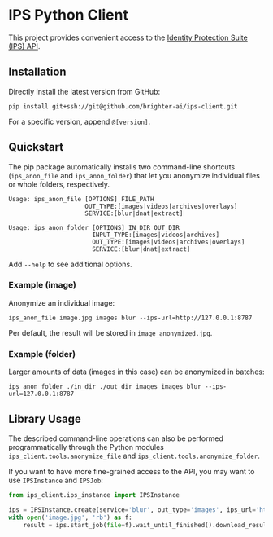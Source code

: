 # IPS Python Client

This project provides convenient access to the [Identity Protection Suite (IPS) API](https://docs.identity.ps/). 

## Installation

Directly install the latest version from GitHub: 

```shell
pip install git+ssh://git@github.com/brighter-ai/ips-client.git
```

For a specific version, append `@[version]`. 


## Quickstart

The pip package automatically installs two command-line shortcuts (`ips_anon_file` and `ips_anon_folder`) that let you anonymize 
individual files or whole folders, respectively.

```shell
Usage: ips_anon_file [OPTIONS] FILE_PATH
                     OUT_TYPE:[images|videos|archives|overlays]
                     SERVICE:[blur|dnat|extract]
```

```shell
Usage: ips_anon_folder [OPTIONS] IN_DIR OUT_DIR
                       INPUT_TYPE:[images|videos|archives]
                       OUT_TYPE:[images|videos|archives|overlays]
                       SERVICE:[blur|dnat|extract]
```

Add `--help` to see additional options. 


### Example (image)

Anonymize an individual image:

```shell
ips_anon_file image.jpg images blur --ips-url=http://127.0.0.1:8787
```

Per default, the result will be stored in `image_anonymized.jpg`.

### Example (folder)

Larger amounts of data (images in this case) can be anonymized in batches:

```shell
ips_anon_folder ./in_dir ./out_dir images images blur --ips-url=127.0.0.1:8787
```


## Library Usage

The described command-line operations can also be performed programmatically through the 
Python modules `ips_client.tools.anonymize_file` and `ips_client.tools.anonymize_folder`.

If you want to have more fine-grained access to the API, you may want to use `IPSInstance` and `IPSJob`:

```python
from ips_client.ips_instance import IPSInstance

ips = IPSInstance.create(service='blur', out_type='images', ips_url='http://127.0.0.1:8787')
with open('image.jpg', 'rb') as f:
    result = ips.start_job(file=f).wait_until_finished().download_result()
```
